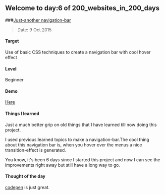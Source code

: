 ## Welcome to day:6 of 200_websites_in_200_days
###[Just-another navigation-bar](http://codepen.io/andy1729/full/EVXdZg/)
> Date: 9 Oct 2015

#### Target
  Use of basic CSS techniques to create a navigation bar with cool hover effect

#### Level
  Beginner

#### Demo
  [Here](http://codepen.io/andy1729/full/EVXdZg/)

#### Things I learned
   Just a much better grip on old things that I have learned till now doing this project.

   I used previous learned topics to make a navigation-bar.The cool thing about this navigation bar is, when you hover over the menus a nice transition-effect is generated.
 
 You know, it's been 6 days since I started this project and now I can see the improvements right away but still have a long way to go.

#### Thought of the day
   [codepen](http://codepen.io/) is just great.

